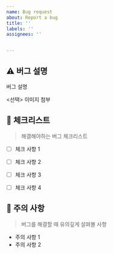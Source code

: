 ```yaml
---
name: Bug request
about: Report a bug
title: ''
labels: ''
assignees: ''


---
```


## :warning: 버그 설명

버그 설명

<선택> 이미지 첨부



## 📑 체크리스트

> 해결해야하는 버그 체크리스트

- [ ] 체크 사항 1
- [ ] 체크 사항 2
- [ ] 체크 사항 3
- [ ] 체크 사항 4



## 🚧 주의 사항

> 버그를 해결할 때 유의깊게 살펴볼 사항

- 주의 사항 1
- 주의 사항 2